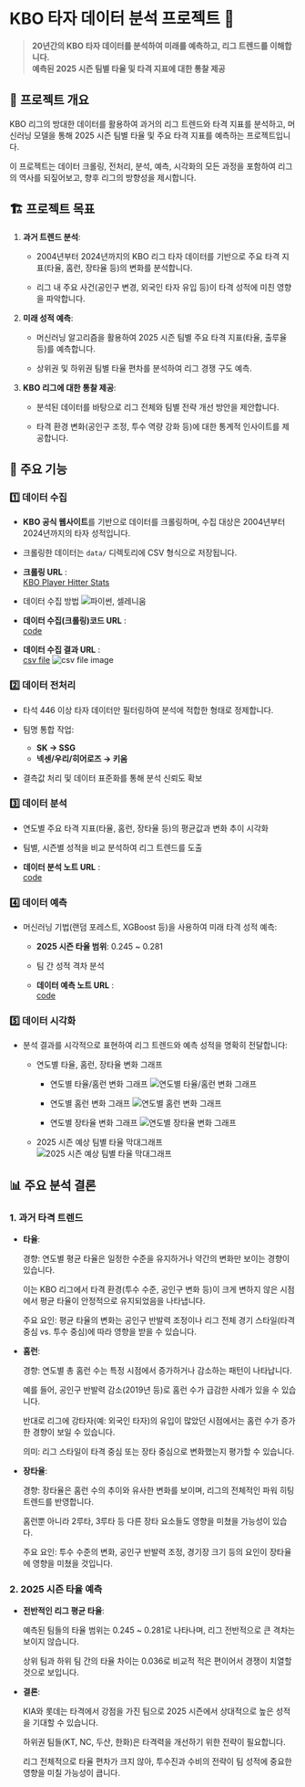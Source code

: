 # KBO 타자 데이터 분석 프로젝트 🎯

> **20년간의 KBO 타자 데이터를 분석하여 미래를 예측하고, 리그 트렌드를 이해합니다.**  
> **예측된 2025 시즌 팀별 타율 및 타격 지표에 대한 통찰 제공**

## 📂 프로젝트 개요

KBO 리그의 방대한 데이터를 활용하여 과거의 리그 트렌드와 타격 지표를 분석하고, 머신러닝 모델을 통해 2025 시즌 팀별 타율 및 주요 타격 지표를 예측하는 프로젝트입니다.  

이 프로젝트는 데이터 크롤링, 전처리, 분석, 예측, 시각화의 모든 과정을 포함하여 리그의 역사를 되짚어보고, 향후 리그의 방향성을 제시합니다.

## 🏗 프로젝트 목표

1. **과거 트렌드 분석**:  
   - 2004년부터 2024년까지의 KBO 리그 타자 데이터를 기반으로 주요 타격 지표(타율, 홈런, 장타율 등)의 변화를 분석합니다.

   - 리그 내 주요 사건(공인구 변경, 외국인 타자 유입 등)이 타격 성적에 미친 영향을 파악합니다.

2. **미래 성적 예측**:  
   - 머신러닝 알고리즘을 활용하여 2025 시즌 팀별 주요 타격 지표(타율, 출루율 등)를 예측합니다.

   - 상위권 및 하위권 팀별 타율 편차를 분석하여 리그 경쟁 구도 예측.

3. **KBO 리그에 대한 통찰 제공**:  
   - 분석된 데이터를 바탕으로 리그 전체와 팀별 전략 개선 방안을 제안합니다.

   - 타격 환경 변화(공인구 조정, 투수 역량 강화 등)에 대한 통계적 인사이트를 제공합니다.

## 🚀 주요 기능

### 1️⃣ 데이터 수집
- **KBO 공식 웹사이트**를 기반으로 데이터를 크롤링하며, 수집 대상은 2004년부터 2024년까지의 타자 성적입니다.

- 크롤링한 데이터는 `data/` 디렉토리에 CSV 형식으로 저장됩니다.
- **크롤링 URL** :  
  [KBO Player Hitter Stats](https://www.koreabaseball.com/Record/Player/HitterBasic/Basic1.aspx?sort=HRA_RT)
- 데이터 수집 방법
![파이썬, 셀레니움](image.png)
- **데이터 수집(크롤링)코드 URL** :  
  [code](https://github.com/vinyl-nyl/KBO_Batter_Project/blob/main/Data_Collection_Refinement/KBO_Hitter_data_crawling.py)
- **데이터 수집 결과 URL** :  
  [csv file](https://github.com/vinyl-nyl/KBO_Batter_Project/blob/main/Data_Collection_Refinement/kbo_Hitter_data.csv)
![csv file image](image-2.png)

### 2️⃣ 데이터 전처리
- 타석 446 이상 타자 데이터만 필터링하여 분석에 적합한 형태로 정제합니다.

- 팀명 통합 작업:
  - **SK → SSG**
  - **넥센/우리/히어로즈 → 키움**
- 결측값 처리 및 데이터 표준화를 통해 분석 신뢰도 확보

### 3️⃣ 데이터 분석
- 연도별 주요 타격 지표(타율, 홈런, 장타율 등)의 평균값과 변화 추이 시각화

- 팀별, 시즌별 성적을 비교 분석하여 리그 트렌드를 도출
- **데이터 분석 노트 URL** :  
  [code](https://github.com/vinyl-nyl/KBO_Batter_Project/blob/main/Data_Prediction_Analysis_Visualization/KBO_Hitter_Analysis_Trend.ipynb)

### 4️⃣ 데이터 예측
- 머신러닝 기법(랜덤 포레스트, XGBoost 등)을 사용하여 미래 타격 성적 예측:

  - **2025 시즌 타율 범위**: 0.245 ~ 0.281

  - 팀 간 성적 격차 분석

  - **데이터 예측 노트 URL** :  
  [code](https://github.com/vinyl-nyl/KBO_Batter_Project/blob/main/Data_Prediction_Analysis_Visualization/batting_average_prediction.ipynb)

### 5️⃣ 데이터 시각화
- 분석 결과를 시각적으로 표현하여 리그 트렌드와 예측 성적을 명확히 전달합니다:

  - 연도별 타율, 홈런, 장타율 변화 그래프
    - 연도별 타율/홈런 변화 그래프
    ![연도별 타율/홈런 변화 그래프](image-3.png)

    - 연도별 홈런 변화 그래프
    ![연도별 홈런 변화 그래프](image-4.png)

    - 연도별 장타율 변화 그래프
    ![연도별 장타율 변화 그래프](image-5.png)

  - 2025 시즌 예상 팀별 타율 막대그래프
  ![2025 시즌 예상 팀별 타율 막대그래프](image-6.png)

## 📊 주요 분석 결론

### 1. 과거 타격 트렌드
- **타율**:  

  경향: 연도별 평균 타율은 일정한 수준을 유지하거나 약간의 변화만 보이는 경향이 있습니다.

  이는 KBO 리그에서 타격 환경(투수 수준, 공인구 변화 등)이 크게 변하지 않은 시점에서 평균 타율이 안정적으로 유지되었음을 나타냅니다.

  주요 요인: 평균 타율의 변화는 공인구 반발력 조정이나 리그 전체 경기 스타일(타격 중심 vs. 투수 중심)에 따라 영향을 받을 수 있습니다.
  

- **홈런**:  

  경향: 연도별 총 홈런 수는 특정 시점에서 증가하거나 감소하는 패턴이 나타납니다.

  예를 들어, 공인구 반발력 감소(2019년 등)로 홈런 수가 급감한 사례가 있을 수 있습니다.

  반대로 리그에 강타자(예: 외국인 타자)의 유입이 많았던 시점에서는 홈런 수가 증가한 경향이 보일 수 있습니다.

  의미: 리그 스타일이 타격 중심 또는 장타 중심으로 변화했는지 평가할 수 있습니다.

- **장타율**:  

  경향: 장타율은 홈런 수의 추이와 유사한 변화를 보이며, 리그의 전체적인 파워 히팅 트렌드를 반영합니다.

  홈런뿐 아니라 2루타, 3루타 등 다른 장타 요소들도 영향을 미쳤을 가능성이 있습다.

  주요 요인: 투수 수준의 변화, 공인구 반발력 조정, 경기장 크기 등의 요인이 장타율에 영향을 미쳤을 것입니다.

### 2. 2025 시즌 타율 예측
- **전반적인 리그 평균 타율**:  

  예측된 팀들의 타율 범위는 0.245 ~ 0.281로 나타나며, 리그 전반적으로 큰 격차는 보이지 않습니다.

  상위 팀과 하위 팀 간의 타율 차이는 0.036로 비교적 적은 편이어서 경쟁이 치열할 것으로 보입니다.

- **결론**:  

  KIA와 롯데는 타격에서 강점을 가진 팀으로 2025 시즌에서 상대적으로 높은 성적을 기대할 수 있습니다.

  하위권 팀들(KT, NC, 두산, 한화)은 타격력을 개선하기 위한 전략이 필요합니다.

  리그 전체적으로 타율 편차가 크지 않아, 투수진과 수비의 전략이 팀 성적에 중요한 영향을 미칠 가능성이 큽니다.